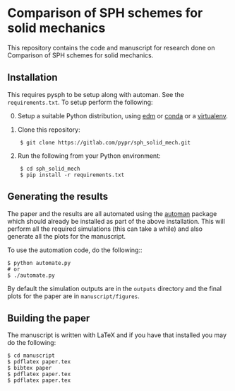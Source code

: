# Comparison of SPH schemes for solid mechanics

This repository contains the code and manuscript for research done on
Comparison of SPH schemes for solid mechanics.


## Installation

This requires pysph to be setup along with automan. See the
`requirements.txt`. To setup perform the following:

0. Setup a suitable Python distribution, using
   [edm](https://docs.enthought.com/edm/) or [conda](https://conda.io) or a
   [virtualenv](https://virtualenv.pypa.io/).

1. Clone this repository:
```
    $ git clone https://gitlab.com/pypr/sph_solid_mech.git
```

2. Run the following from your Python environment:
```
    $ cd sph_solid_mech
    $ pip install -r requirements.txt
```


## Generating the results

The paper and the results are all automated using the
[automan](https://automan.readthedocs.io) package which should already be
installed as part of the above installation. This will perform all the
required simulations (this can take a while) and also generate all the plots
for the manuscript.

To use the automation code, do the following::

    $ python automate.py
    # or
    $ ./automate.py

By default the simulation outputs are in the ``outputs`` directory and the
final plots for the paper are in ``manuscript/figures``.


## Building the paper

The manuscript is written with LaTeX and if you have that installed you may do
the following:

```
$ cd manuscript
$ pdflatex paper.tex
$ bibtex paper
$ pdflatex paper.tex
$ pdflatex paper.tex
```
